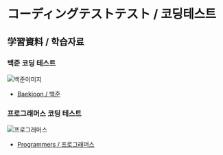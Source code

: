 # コーディングテストテスト / 코딩테스트

## 学習資料 / 학습자료

### 백준 코딩 테스트
![백준이미지](http://onlinejudgeimages.s3-ap-northeast-1.amazonaws.com/images/boj-og-1200.png)
- [Baekjoon / 백준](https://www.acmicpc.net/)

### 프로그래머스 코딩 테스트
![프로그래머스](https://programmers.co.kr/assets/img-meta-programmers-e00862a7c9acd8ef5164f8c85b3ab0127d083ab59b3a98d7219690bd3570bf35.png)
- [Programmers / 프로그래머스](https://programmers.co.kr/)
